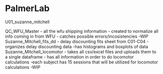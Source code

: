# PalmerLab
U01_suzanne_mitchell

QC_WFU_Master - all the wfu shipping information
              - created to normalize all info coming in from WFU
              - catches possible errors/incosistencies
              -WIP
Suzanne_Mitchell_fits_dd - delay discounting fits sheet from C01-C04
                          - organizes delay discounting data
                          -has histograms and boxplots of data
Suzanne_Mitchell_locomotor - takes all csv/excel files and uploads them to a single dataframe
                            - has all information in order to do locomotor calculations
                            -each subject has 15 sessions that will be utilized for locomotor calculations
                            -WIP
